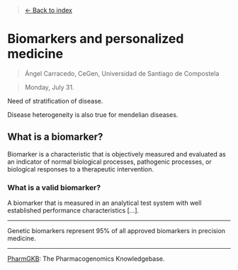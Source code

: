 > [<- Back to index](README.md)

# Biomarkers and personalized medicine

> Ángel Carracedo, CeGen, Universidad de Santiago de Compostela

> Monday, July 31.

Need of stratification of disease.

Disease heterogeneity is also true for mendelian diseases.

## What is a biomarker?

Biomarker is a characteristic that is objectively measured and evaluated as an indicator of normal biological processes, pathogenic processes, or biological responses to a therapeutic intervention.


### What is a valid biomarker?

A biomarker that is measured in an analytical test system with well established performance characteristics [...].

----

Genetic biomarkers represent 95% of all approved biomarkers in precision medicine.

----

[PharmGKB](https://www.pharmgkb.org): The Pharmacogenomics Knowledgebase.
